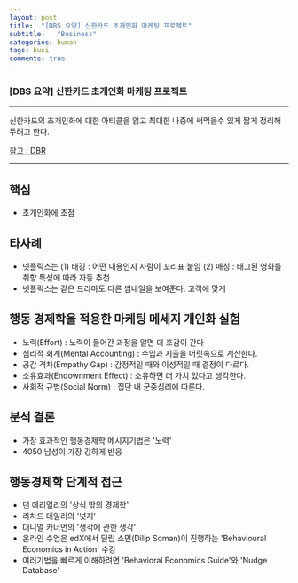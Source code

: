 ```yaml
---
layout: post
title:  "[DBS 요약] 신한카드 초개인화 마케팅 프로젝트"
subtitle:   "Business"
categories: human
tags: busi
comments: true
---
```


### [DBS 요약] 신한카드 초개인화 마케팅 프로젝트

--- 

신한카드의 초개인화에 대한 아티클을 읽고 최대한 나중에 써먹을수 있게 짧게 정리해 두려고 한다.  

[참고 : DBR](https://dbr.donga.com/article/view/1202/article_no/9121)

---
  
## 핵심
- 초개인화에 초점
  
  
## 타사례
- 넷플릭스는 (1) 태깅 : 어떤 내용인지 사람이 꼬리표 붙임 (2) 매칭 : 태그된 영화를 취향 특성에 따라 자동 추천
- 넷플릭스는 같은 드라마도 다른 썸네일을 보여준다. 고객에 맞게
  
  
## 행동 경제학을 적용한 마케팅 메세지 개인화 실험 
- 노력(Effort) : 노력이 들어간 과정을 알면 더 호감이 간다
- 심리적 회계(Mental Accounting) : 수입과 지출을 머릿속으로 계산한다.
- 공감 격차(Empathy Gap) : 감정적일 때와 이성적일 때 결정이 다르다.
- 소유효과(Endownment Effect) : 소유하면 더 가치 있다고 생각한다.
- 사회적 규범(Social Norm) : 집단 내 군중심리에 따른다.
  
  
## 분석 결론 
- 가장 효과적인 행동경제학 메시지기법은 '노력'
- 4050 남성이 가장 강하게 반응
  
  
## 행동경제학 단계적 접근
- 댄 에리얼리의 '상식 밖의 경제학'
- 리차드 테일러의 '넛지'
- 대니얼 카너먼의 '생각에 관한 생각'
- 온라인 수업은 edX에서 딜립 소먼(Dilip Soman)이 진행하는 'Behavioural Economics in Action' 수강
- 여러기법을 빠르게 이해하려면 'Behavioral Economics Guide'와 'Nudge Database'
